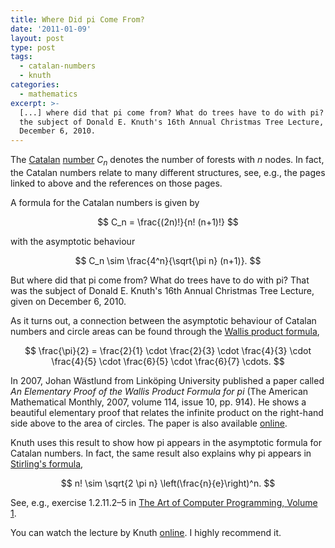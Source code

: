 ```yaml
---
title: Where Did pi Come From?
date: '2011-01-09'
layout: post
type: post
tags:
  - catalan-numbers
  - knuth
categories:
  - mathematics
excerpt: >-
  [...] where did that pi come from? What do trees have to do with pi? That was
  the subject of Donald E. Knuth's 16th Annual Christmas Tree Lecture, given on
  December 6, 2010.
---
```

The [Catalan](http://en.wikipedia.org/wiki/Catalan_number) [number](http://oeis.org/A000108) $C_n$ denotes the number of forests with $n$ nodes. In fact, the Catalan numbers relate to many different structures, see, e.g., the pages linked to above and the references on those pages.

A formula for the Catalan numbers is given by

$$
C_n = \frac{(2n)!}{n! (n+1)!}
$$

with the asymptotic behaviour

$$
C_n \sim \frac{4^n}{\sqrt{\pi n} (n+1)}.
$$

But where did that pi come from? What do trees have to do with pi? That was the subject of Donald E. Knuth's 16th Annual Christmas Tree Lecture, given on December 6, 2010.

As it turns out, a connection between the asymptotic behaviour of Catalan numbers and circle areas can be found through the [Wallis product formula](http://en.wikipedia.org/wiki/Wallis_product),

$$
\frac{\pi}{2} = \frac{2}{1} \cdot \frac{2}{3} \cdot \frac{4}{3} \cdot \frac{4}{5} \cdot \frac{6}{5} \cdot \frac{6}{7} \cdots.
$$

In 2007, Johan W&auml;stlund from Link&ouml;ping University published a paper called *An Elementary Proof of the Wallis Product Formula for pi* (The American Mathematical Monthly, 2007, volume 114, issue 10, pp. 914). He shows a beautiful elementary proof that relates the infinite product on the right-hand side above to the area of circles. The paper is also available [online](http://urn.kb.se/resolve?urn=urn:nbn:se:liu:diva-62929).

Knuth uses this result to show how pi appears in the asymptotic formula for Catalan numbers. In fact, the same result also explains why pi appears in [Stirling's formula](http://en.wikipedia.org/wiki/Stirling's_approximation),

$$
n! \sim \sqrt{2 \pi n} \left(\frac{n}{e}\right)^n.
$$

See, e.g., exercise 1.2.11.2&ndash;5 in <a href="/refs/taocp1">The Art of Computer Programming, Volume 1</a>.

You can watch the lecture by Knuth [online](https://www.youtube.com/watch?v=cI6tt9QfRdo). I highly recommend it.
